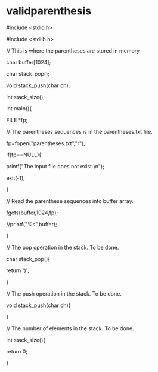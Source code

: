 # validparenthesis

#include <stdio.h>

#include <stdlib.h>

// This is where the parentheses are stored in memory

char buffer[1024];

char stack_pop();

void stack_push(char ch);

int stack_size();

int main(){

FILE *fp;

// The parentheses sequences is in the parentheses.txt file.

fp=fopen("parentheses.txt","r");

if(fp==NULL){

printf("The input file does not exist.\n");

exit(-1);

}

// Read the parenthese sequences into buffer array.

fgets(buffer,1024,fp);

//printf("%s",buffer);

}

// The pop operation in the stack. To be done.

char stack_pop(){

return ')';

}

// The push operation in the stack. To be done.

void stack_push(char ch){

}

// The number of elements in the stack. To be done.

int stack_size(){

return 0;

}
